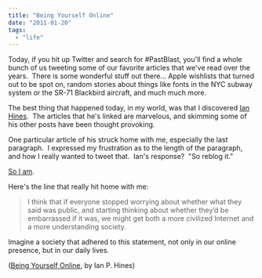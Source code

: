 ```yaml
---
title: "Being Yourself Online"
date: "2011-01-20"
tags:
  - "life"
---
```


Today, if you hit up Twitter and search for #PastBlast, you'll find a whole bunch of us tweeting some of our favorite articles that we've read over the years.  There is some wonderful stuff out there... Apple wishlists that turned out to be spot on, random stories about things like fonts in the NYC subway system or the SR-71 Blackbird aircraft, and much much more.

The best thing that happened today, in my world, was that I discovered [Ian Hines](http://ianhin.es/).  The articles that he's linked are marvelous, and skimming some of his other posts have been thought provoking.

One particular article of his struck home with me, especially the last paragraph.  I expressed my frustration as to the length of the paragraph, and how I really wanted to tweet that.  Ian's response?  "So reblog it."

[So I am](http://ianhin.es/wrote-about/being-yourself-online/).

Here's the line that really hit home with me:

> I think that if everyone stopped worrying about whether what they said was public, and starting thinking about whether they’d be embarrassed if it was, we might get both a more civilized Internet and a more understanding society.

Imagine a society that adhered to this statement, not only in our online presence, but in our daily lives.

([Being Yourself Online](http://ianhin.es/wrote-about/being-yourself-online/), by Ian P. Hines)
